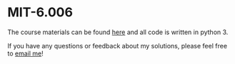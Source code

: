 # MIT-6.006

The course materials can be found [here](https://ocw.mit.edu/courses/electrical-engineering-and-computer-science/6-006-introduction-to-algorithms-fall-2011/) and all code is written in python 3.

If you have any questions or feedback about my solutions, please feel free to [email me](mailto:jordynbariyoung@gmail.com)!
